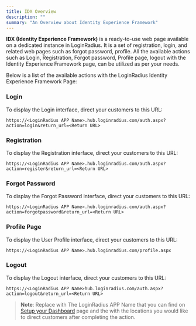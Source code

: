 ```yaml
---
title: IDX Overview
description: ""
summary: "An Overview about Identity Experience Framework"
---
```


**IDX (Identity Experience Framework)** is a ready-to-use web page available on a dedicated instance in LoginRadius. It is a set of registration, login, and related web pages such as forgot password, profile.
All the available actions such as Login, Registration, Forgot password, Profile page, logout with the Identity Experience Framework page, can be utilized as per your needs.

Below is a list of the available actions with the LoginRadius Identity Experience Framework Page:

### Login
To display the Login interface, direct your customers to this URL:
```
https://<LoginRadius APP Name>.hub.loginradius.com/auth.aspx?action=login&return_url=<Return URL>
```

### Registration
To display the Registration interface, direct your customers to this URL:
```
https://<LoginRadius APP Name>.hub.loginradius.com/auth.aspx?action=register&return_url=<Return URL>
```

### Forgot Password
To display the Forgot Password interface, direct your customers to this URL:
```
https://<LoginRadius APP Name>.hub.loginradius.com/auth.aspx?action=forgotpassword&return_url=<Return URL>
```

### Profile Page
To display the User Profile interface, direct your customers to this URL:
```
https://<LoginRadius APP Name>.hub.loginradius.com/profile.aspx
```

### Logout
To display the Logout interface, direct your customers to this URL:
```
https://<LoginRadius APP Name>hub.loginradius.com/auth.aspx?action=logout&return_url=<Return URL>
```


> **Note**: Replace <LoginRadius APP Name> with The LoginRadius APP Name that you can find on [Setup your Dashboard](https://www.loginradius.com/docs/developer/howto/dashboard-setup/) page and the <Return URL> with the locations you would like to direct customers after completing the action.
